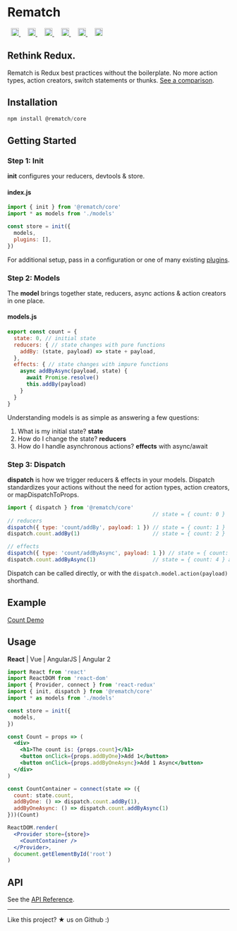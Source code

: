 # Rematch

<p>
<a href='https://travis-ci.org/rematch/rematch' style='margin: 0 0.5rem;'>
<img src='https://travis-ci.org/rematch/rematch.svg?branch=master' alt='Build Status' height='18'/>
</a>

<a href='https://coveralls.io/github/rematch/rematch?branch=master' style='margin: 0 0.5rem;'>
<img src='https://coveralls.io/repos/github/rematch/rematch/badge.svg?branch=master' alt='Coverage Status' height='18'/>
</a>

<a href='https://www.codacy.com/app/ShMcK/rematch?utm_source=github.com&amp;utm_medium=referral&amp;utm_content=rematch/rematch&amp;utm_campaign=Badge_Grade' style='margin: 0 0.5rem;'>
  <img src='https://api.codacy.com/project/badge/Grade/04039822aa23402bb985d9b374ac4a39' alt='Codacy Badge' height='18'>
</a>

<a href='https://badge.fury.io/js/%40rematch%2Fcore' style='margin: 0 0.5rem;'>
<img src='https://badge.fury.io/js/%40rematch%2Fcore.svg' alt='npm version' height='18'>
</a>

<a href='https://img.shields.io/badge/size-<18kb-brightgreen.svg?style=flat' style='margin: 0 0.5rem;'>
<img src='https://img.shields.io/badge/size-<18kb-brightgreen.svg?style=flat' alt='file size' height='18'>
</a>

<a href='https://img.shields.io/badge/dependencies-redux-brightgreen.svg?style=flat' style='margin: 0 0.5rem;'>
<img src='https://img.shields.io/badge/dependencies-redux-brightgreen.svg?style=flat' alt='file size' height='18'>
</a>
</p>

## Rethink Redux.

Rematch is Redux best practices without the boilerplate. No more action types, action creators, switch statements or thunks. [See a comparison](./docs/purpose.md).

## Installation

```js
npm install @rematch/core
```

## Getting Started

### Step 1: Init

**init** configures your reducers, devtools & store. 

#### index.js

```js
import { init } from '@rematch/core'
import * as models from './models'

const store = init({
  models,
  plugins: [],
})
```

For additional setup, pass in a configuration or one of many existing [plugins](./docs/plugins.md).

### Step 2: Models

The **model** brings together state, reducers, async actions & action creators in one place.

#### models.js
```js
export const count = {
  state: 0, // initial state
  reducers: { // state changes with pure functions
    addBy: (state, payload) => state + payload,    
  },
  effects: { // state changes with impure functions
    async addByAsync(payload, state) {
      await Promise.resolve()
      this.addBy(payload)
    }
  }
}
```

Understanding models is as simple as answering a few questions:

1. What is my initial state? **state**
2. How do I change the state? **reducers**
3. How do I handle asynchronous actions? **effects** with async/await

### Step 3: Dispatch

**dispatch** is how we trigger reducers & effects in your models. Dispatch standardizes your actions without the need for action types, action creators, or mapDispatchToProps.

```js
import { dispatch } from '@rematch/core'
                                              // state = { count: 0 }
// reducers
dispatch({ type: 'count/addBy', payload: 1 }) // state = { count: 1 }
dispatch.count.addBy(1)                       // state = { count: 2 }

// effects
dispatch({ type: 'count/addByAsync', payload: 1 }) // state = { count: 3 } after delay
dispatch.count.addByAsync(1)                  // state = { count: 4 } after delay
```

Dispatch can be called directly, or with the `dispatch.model.action(payload)` shorthand.


## Example

[Count Demo](https://codepen.io/Sh_McK/project/editor/Agpeed#)

## Usage

**React** | Vue | AngularJS | Angular 2

```jsx
import React from 'react'
import ReactDOM from 'react-dom'
import { Provider, connect } from 'react-redux'
import { init, dispatch } from '@rematch/core'
import * as models from './models'

const store = init({
  models,
})

const Count = props => (
  <div>
    <h1>The count is: {props.count}</h1>
    <button onClick={props.addByOne}>Add 1</button>
    <button onClick={props.addByOneAsync}>Add 1 Async</button>
  </div>
)

const CountContainer = connect(state => ({
  count: state.count,
  addByOne: () => dispatch.count.addBy(1),
  addByOneAsync: () => dispatch.count.addByAsync(1)
}))(Count)

ReactDOM.render(
  <Provider store={store}>
    <CountContainer />
  </Provider>,
  document.getElementById('root')
)
```


## API

See the [API Reference](./docs/api.md).

---

Like this project? ★ us on Github :)
